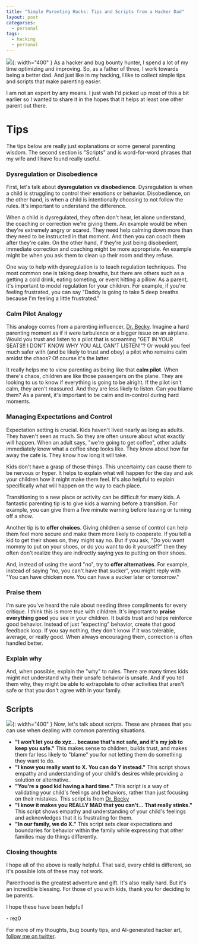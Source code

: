 ```yaml
---
title: "Simple Parenting Hacks: Tips and Scripts from a Hacker Dad"
layout: post
categories:
  - personal
tags:
  - hacking
  - personal
---
```


![](https://i.imgur.com/4z9tIhG.png){: width="400" }
As a hacker and bug bounty hunter, I spend a lot of my time optimizing and improving. So, as a father of three, I work towards being a better dad. And just like in my hacking, I like to collect simple tips and scripts that make parenting easier. 

I am not an expert by any means. I just wish I'd picked up most of this a bit earlier so I wanted to share it in the hopes that it helps at least one other parent out there.

# Tips
The tips below are really just explanations or some general parenting wisdom. The second section is "Scripts" and is word-for-word phrases that my wife and I have found really useful.

### Dysregulation or Disobedience

First, let's talk about **dysregulation vs disobedience**. Dysregulation is when a child is struggling to control their emotions or behavior. Disobedience, on the other hand, is when a child is intentionally choosing to not follow the rules. It's important to understand the difference. 

When a child is dysregulated, they often don't hear, let alone understand, the coaching or correction we're giving them. An example would be when they're extremely angry or scared. They need help calming down more than they need to be instructed in that moment. And then you can coach them after they're calm. On the other hand, if they're just being disobedient, immediate correction and coaching might be more appropriate. An example might be when you ask them to clean up their room and they refuse.

One way to help with dysregulation is to teach regulation techniques. The most common one is taking deep breaths, but there are others such as a getting a cold drink, eating someting, or event hitting a pillow. As a parent, it's important to model regulation for your children. For example, if you're feeling frustrated, you can say "Daddy is going to take 5 deep breaths because I'm feeling a little frustrated." 

### Calm Pilot Analogy

This analogy comes from a parenting influencer, [Dr. Becky](https://www.instagram.com/drbeckyatgoodinside). Imagine a hard parenting moment as if it were turbulence or a bigger issue on an airplane. Would you trust and listen to a pilot that is screaming "GET IN YOUR SEATS!! I DON'T KNOW WHY YOU ALL CAN'T LISTEN!"? Or would you feel much safer with (and be likely to trust and obey) a pilot who remains calm amidst the chaos? Of course it's the latter. 

It really helps me to view parenting as being like that **calm pilot**. When there's chaos, children are like those passengers on the plane. They are looking to us to know if everything is going to be alright. If the pilot isn't calm, they aren't reassured. And they are less likely to listen. Can you blame them? As a parent, it's important to be calm and in-control during hard moments.

### Managing Expectations and Control
Expectation setting is crucial. Kids haven't lived nearly as long as adults. They haven't seen as much. So they are often unsure about what exactly will happen. When an adult says, "we're going to get coffee", other adults immediately know what a coffee shop looks like. They know about how far away the cafe is. They know how long it will take. 

Kids don't have a grasp of those things. This uncertainty can cause them to be nervous or hyper. It helps to explain what will happen for the day and ask your children how it might make them feel. It's also helpful to explain specifically what will happen on the way to each place. 

Transitioning to a new place or activity can be difficult for many kids. A fantastic parenting tip is to give kids a warning before a transition. For example, you can give them a five minute warning before leaving or turning off a show.

Another tip is to **offer choices**. Giving children a sense of control can help them feel more secure and make them more likely to cooperate. If you tell a kid to get their shoes on, they might say no. But if you ask, "Do you want mommy to put on your shoes, or do you want to do it yourself?" then they often don't realize they are indirectly saying yes to putting on their shoes.

And, instead of using the word "no", try to **offer alternatives**. For example, instead of saying "no, you can't have that sucker", you might reply with "You can have chicken now. You can have a sucker later or tomorrow."

### Praise them

I'm sure you've heard the rule about needing three compliments for every critique. I think this is more true with cihldren. It's important to **praise everything good** you see in your children. It builds trust and helps reinforce good behavior. Instead of just "expecting" behavior, create that good feedback loop. If you say nothing, they don't know if it was tolerable, average, or really good. When always encouraging them, correction is often handled better.

### Explain why

And, when possible, explain the "why" to rules. There are many times kids might not understand why their unsafe behavior is unsafe. And if you tell them why, they might be able to extrapolate to other activities that aren't safe or that you don't agree with in your family.

## Scripts

![](https://i.imgur.com/H5rqq3Z.png){: width="400" }
Now, let's talk about scripts. These are phrases that you can use when dealing with common parenting situations.

- **"I won’t let you do xyz... because that's not safe, and it's my job to keep you safe."** This makes sense to children, builds trust, and makes them far less likely to "blame" you for not letting them do something they want to do.
- **"I know you really want to X. You can do Y instead."** This script shows empathy and understanding of your child's desires while providing a solution or alternative.
- **"You’re a good kid having a hard time."** This script is a way of validating your child's feelings and behaviors, rather than just focusing on their mistakes. This script is from [Dr. Becky](https://www.instagram.com/drbeckyatgoodinside)
- **"I know it makes you REALLY MAD that you can't... That really stinks."** This script shows empathy and understanding of your child's feelings and acknowledges that it is frustrating for them.
- **"In our family, we do X."** This script sets clear expectations and boundaries for behavior within the family while expressing that other families may do things differently.

### Closing thoughts

I hope all of the above is really helpful. That said, every child is different, so it's possible lots of these may not work. 

Parenthood is the greatest adventure and gift. It's also really hard. But it's an incredible blessing. For those of you with kids, thank you for deciding to be parents.

I hope these have been helpful! 

\- rez0

For more of my thoughts, bug bounty tips, and AI-generated hacker art, [follow me on twitter](https://twitter.com/rez0__). 

<meta name="twitter:card" content="summary_large_image" />
<meta name="twitter:site" content="@rez0__" />
<meta name="twitter:creator" content="@rez0__" />
<meta property="og:url" content="https://rez0.blog/personal/2023/01/25/simple-parenting-hacks.html" />
<meta property="og:title" content="Simple Parenting Hacks" />
<meta property="og:description" content="Tips and Scripts from a Hacker Dad" />
<meta property="og:image" content="https://i.imgur.com/4z9tIhG.png" />
